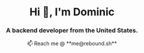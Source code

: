 <h1 align="center">Hi 👋, I'm Dominic</h1>
<h3 align="center">A backend developer from the United States.</h3>

<p style="text-align: center;">📫 Reach me @ **me@rebound.sh**</p>
